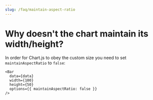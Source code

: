 ```yaml
---
slug: /faq/maintain-aspect-ratio
---
```


# Why doesn't the chart maintain its width/height?

In order for Chart.js to obey the custom size you need to set `maintainAspectRatio` to `false`:

```tsx
<Bar
  data={data}
  width={100}
  height={50}
  options={{ maintainAspectRatio: false }}
/>
```
